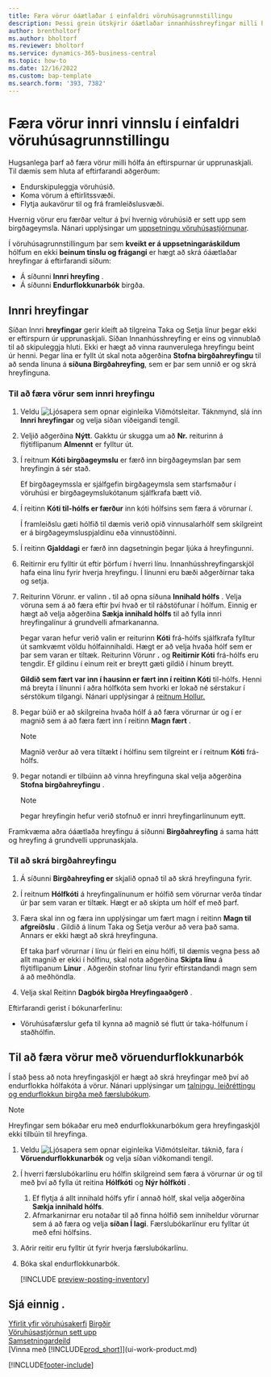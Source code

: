 ```yaml
---
title: Færa vörur óáætlaðar í einfaldri vöruhúsagrunnstillingu
description: Þessi grein útskýrir óáætlaðar innanhússhreyfingar milli hólfa án eftirspurnar úr upprunaskjali.
author: brentholtorf
ms.author: bholtorf
ms.reviewer: bholtorf
ms.service: dynamics-365-business-central
ms.topic: how-to
ms.date: 12/16/2022
ms.custom: bap-template
ms.search.form: '393, 7382'
---
```

# Færa vörur innri vinnslu í einfaldri vöruhúsagrunnstillingu

Hugsanlega þarf að færa vörur milli hólfa án eftirspurnar úr upprunaskjali. Til dæmis sem hluta af eftirfarandi aðgerðum:

* Endurskipuleggja vöruhúsið.
* Koma vörum á eftirlitssvæði.
* Flytja aukavörur til og frá framleiðslusvæði. 

Hvernig vörur eru færðar veltur á því hvernig vöruhúsið er sett upp sem birgðageymsla. Nánari upplýsingar um [uppsetningu vöruhúsastjórnunar](warehouse-setup-warehouse.md).

Í vöruhúsagrunnstillingum þar sem **kveikt er á uppsetningaráskildum** hólfum en ekki **beinum tínslu og frágangi** er hægt að skrá óáætlaðar hreyfingar á eftirfarandi síðum:  

* Á síðunni **Innri hreyfing** .
* Á síðunni **Endurflokkunarbók** birgða.  

## Innri hreyfingar

Síðan Innri **hreyfingar** gerir kleift að tilgreina Taka og Setja línur þegar ekki er eftirspurn úr upprunaskjali. Síðan Innanhússhreyfing er eins og vinnublað til að skipuleggja hluti. Ekki er hægt að vinna raunverulega hreyfingu beint úr henni. Þegar lína er fyllt út skal nota aðgerðina **Stofna birgðahreyfingu** til að senda línuna á **síðuna Birgðahreyfing**, sem er þar sem unnið er og skrá hreyfinguna.

### Til að færa vörur sem innri hreyfingu

1. Veldu ![Ljósapera sem opnar eiginleika Viðmótsleitar.](media/ui-search/search_small.png "Segðu mér hvað þú vilt gera") Táknmynd, slá inn **Innri hreyfingar** og velja síðan viðeigandi tengil.  
2. Veljið aðgerðina **Nýtt**. Gakktu úr skugga um að **Nr.** reiturinn á flýtiflipanum **Almennt** er fylltur út.
3. Í reitnum **Kóti birgðageymslu** er færð inn birgðageymslan þar sem hreyfingin á sér stað.  

    Ef birgðageymssla er sjálfgefin birgðageymsla sem starfsmaður í vöruhúsi er birgðageymslukótanum sjálfkrafa bætt við.  
4. Í reitinn **Kóti til-hólfs er færður** inn kóti hólfsins sem færa á vörurnar í.

    Í framleiðslu gæti hólfið til dæmis verið opið vinnusalarhólf sem skilgreint er á birgðageymsluspjaldinu eða vinnustöðinni.  
5. Í reitinn **Gjalddagi** er færð inn dagsetningin þegar ljúka á hreyfingunni.  
6. Reitirnir eru fylltir út eftir þörfum í hverri línu. Innanhússhreyfingarskjöl hafa eina línu fyrir hverja hreyfingu. Í línunni eru bæði aðgerðirnar taka og setja.
7. Reiturinn Vörunr. er valinn **.** til að opna síðuna **Innihald hólfs** . Velja vöruna sem á að færa eftir því hvað er til ráðstöfunar í hólfum. Einnig er hægt að velja aðgerðina **Sækja innihald hólfs** til að fylla innri hreyfingalínur á grundvelli afmarkananna.  

    Þegar varan hefur verið valin er reiturinn **Kóti** frá-hólfs sjálfkrafa fylltur út samkvæmt völdu hólfainnihaldi. Hægt er að velja hvaða hólf sem er þar sem varan er tiltæk. Reiturinn Vörunr **.** og **Reitirnir Kóti** frá-hólfs eru tengdir. Ef gildinu í einum reit er breytt gæti gildið í hinum breytt.  

     **Gildið sem fært var inn í hausinn er fært inn í reitinn Kóti** til-hólfs. Henni má breyta í línunni í aðra hólfkóta sem hvorki er lokað né sérstakur í sérstökum tilgangi. Nánari upplýsingar á [reitnum Hollur.](warehouse-how-to-create-individual-bins.md#the-dedicated-field)  

8. Þegar búið er að skilgreina hvaða hólf á að færa vörurnar úr og í er magnið sem á að færa fært inn í reitinn **Magn fært** .  

    > [!NOTE]  
    > Magnið verður að vera tiltækt í hólfinu sem tilgreint er í reitnum **Kóti** frá-hólfs.  

9. Þegar notandi er tilbúinn að vinna hreyfinguna skal velja aðgerðina **Stofna birgðahreyfingu** .  

    > [!NOTE]  
    >  Þegar hreyfingin hefur verið stofnuð er innri hreyfingarlínunum eytt.  

Framkvæma aðra óáætlaða hreyfingu á síðunni **Birgðahreyfing** á sama hátt og hreyfing á grundvelli upprunaskjala.

### Til að skrá birgðahreyfingu

1. Á síðunni **Birgðahreyfing er** skjalið opnað til að skrá hreyfinguna fyrir.  
2. Í reitnum **Hólfkóti** á hreyfingalínunum er hólfið sem vörurnar verða tíndar úr þar sem varan er tiltæk. Hægt er að skipta um hólf ef með þarf.
3. Færa skal inn og færa inn upplýsingar um fært magn í reitinn **Magn til afgreiðslu** . Gildið á línum Taka og Setja verður að vera það sama. Annars er ekki hægt að skrá hreyfinguna.

    Ef taka þarf vörurnar í línu úr fleiri en einu hólfi, til dæmis vegna þess að allt magnið er ekki í hólfinu, skal nota aðgerðina **Skipta línu** á flýtiflipanum **Línur** . Aðgerðin stofnar línu fyrir eftirstandandi magn sem á að meðhöndla.  
4. Velja skal Reitinn **Dagbók birgða Hreyfingaaðgerð** .  

Eftirfarandi gerist í bókunarferlinu:

* Vöruhúsafærslur gefa til kynna að magnið sé flutt úr taka-hólfunum í staðhólfin.

## Til að færa vörur með vöruendurflokkunarbók

Í stað þess að nota hreyfingaskjöl er hægt að skrá hreyfingar með því að endurflokka hólfakóta á vörur. Nánari upplýsingar um [talningu, leiðréttingu og endurflokkun birgða með færslubókum](inventory-how-count-adjust-reclassify.md).

> [!NOTE]  
> Hreyfingar sem bókaðar eru með endurflokkunarbókum gera hreyfingaskjöl ekki tilbúin til hreyfinga.  

1. Veldu ![Ljósapera sem opnar eiginleika Viðmótsleitar.](media/ui-search/search_small.png "Segðu mér hvað þú vilt gera") táknið, fara í **Vöruendurflokkunarbók** og velja síðan viðkomandi tengil.  
2. Í hverri færslubókarlínu eru hólfin skilgreind sem færa á vörurnar úr og til með því að fylla út reitina **Hólfkóti** og **Nýr hólfkóti** .  

    1. Ef flytja á allt innihald hólfs yfir í annað hólf, skal velja aðgerðina **Sækja innihald hólfs**.  
    2. Afmarkanirnar eru notaðar til að finna hólfið sem inniheldur vörurnar sem á að færa og velja **síðan Í lagi**. Færslubókarlínur eru fylltar út með efni hólfsins.  
3. Aðrir reitir eru fylltir út fyrir hverja færslubókarlínu.
4. Bóka skal endurflokkunarbók.  

    [!INCLUDE [preview-posting-inventory](includes/preview-posting-inventory.md)]

## Sjá einnig .

[Yfirlit yfir vöruhúsakerfi](design-details-warehouse-management.md)
[Birgðir](inventory-manage-inventory.md)  
[Vöruhúsastjórnun sett upp](warehouse-setup-warehouse.md)  
[Samsetningardeild](assembly-assemble-items.md)  
[Vinna með [!INCLUDE[prod_short](includes/prod_short.md)]](ui-work-product.md)


[!INCLUDE[footer-include](includes/footer-banner.md)]
